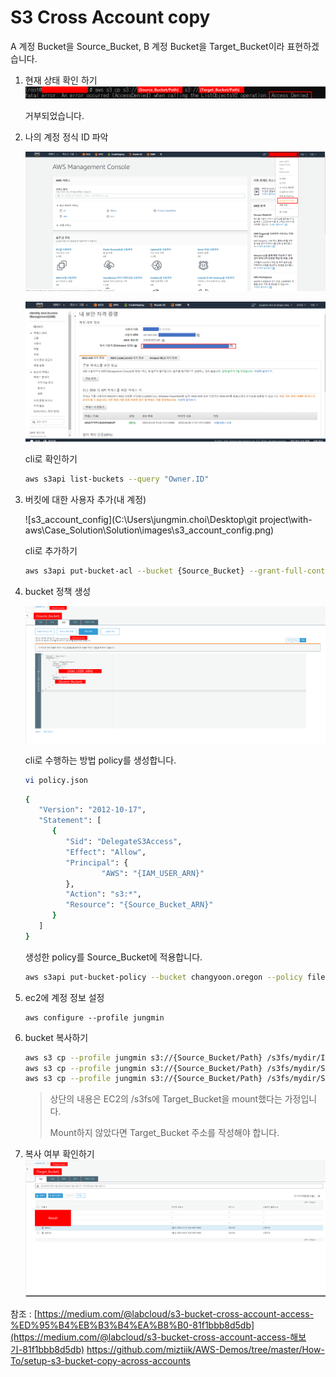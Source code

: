 # S3 Cross Account copy

A 계정 Bucket을 Source_Bucket, B 계정 Bucket을 Target_Bucket이라 표현하겠습니다.

1. 현재 상태 확인 하기
   ![permission_check](images/permission_check.png)

   거부되었습니다.

2. 나의 계정 정식 ID 파악

   ![account_check](images/account_check.png)

   ![account_id](images/account_id.png)

   cli로 확인하기

   ```sh
   aws s3api list-buckets --query "Owner.ID"
   ```

   

3. 버킷에 대한 사용자 추가(내 계정)

   ![s3_account_config](C:\Users\jungmin.choi\Desktop\git project\with-aws\Case_Solution\Solution\images\s3_account_config.png)

   cli로 추가하기

   ```sh
   aws s3api put-bucket-acl --bucket {Source_Bucket} --grant-full-control id=[aws s3용 정식 id]
   ```

   

4. bucket 정책 생성

   ![s3_policy](images/s3_policy.png)

   cli로 수행하는 방법
   policy를 생성합니다.

   ```sh
   vi policy.json
   ```

   ```sh
   {
      "Version": "2012-10-17",
      "Statement": [
         {
            "Sid": "DelegateS3Access",
            "Effect": "Allow",
            "Principal": {
            		"AWS": "{IAM_USER_ARN}"
            },
            "Action": "s3:*",
            "Resource": "{Source_Bucket_ARN}"
         }
      ]
   }
   ```

   생성한 policy를 Source_Bucket에 적용합니다.

   ```sh
   aws s3api put-bucket-policy --bucket changyoon.oregon --policy file://policy.json
   ```

5. ec2에 계정 정보 설정

   ```shell
   aws configure --profile jungmin
   ```

6. bucket 복사하기

   ```sh
   aws s3 cp --profile jungmin s3://{Source_Bucket/Path} /s3fs/mydir/IRAN --recursive
   aws s3 cp --profile jungmin s3://{Source_Bucket/Path} /s3fs/mydir/SAMCOL --recursive
   aws s3 cp --profile jungmin s3://{Source_Bucket/Path} /s3fs/mydir/SAPL --recursive
   ```

   > 상단의 내용은 EC2의 /s3fs에 Target_Bucket을 mount했다는 가정입니다.
   >
   > Mount하지 않았다면 Target_Bucket 주소를 작성해야 합니다.

7. 복사 여부 확인하기
   ![s3_cross_account_copy_result](images/s3_cross_account_copy_result.png)

참조 : [https://medium.com/@labcloud/s3-bucket-cross-account-access-%ED%95%B4%EB%B3%B4%EA%B8%B0-81f1bbb8d5db](https://medium.com/@labcloud/s3-bucket-cross-account-access-해보기-81f1bbb8d5db)
https://github.com/miztiik/AWS-Demos/tree/master/How-To/setup-s3-bucket-copy-across-accounts